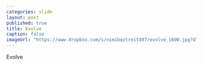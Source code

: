 ```yaml
---
categories: slide
layout: post
published: true
title: Evolve
caption: false
imageUrl: "https://www.dropbox.com/s/nimibqvtreit497/evolve_1600.jpg?dl=0"
---
```


Evolve